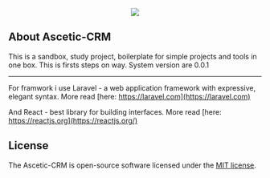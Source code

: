 <p align="center"><img src="http://primereason.ru/icon128.jpg"></p>

## About Ascetic-CRM

This is a sandbox, study project, boilerplate for simple projects and tools in one box. 
This is firsts steps on way. 
System version are 0.0.1

---

For framwork i use Laravel - a web application framework with expressive, elegant syntax.
More read [here: https://laravel.com](https://laravel.com) 

And React - best library for building interfaces.
More read [here: https://reactjs.org](https://reactjs.org/)



## License

The Ascetic-CRM is open-source software licensed under the [MIT license](https://opensource.org/licenses/MIT).
